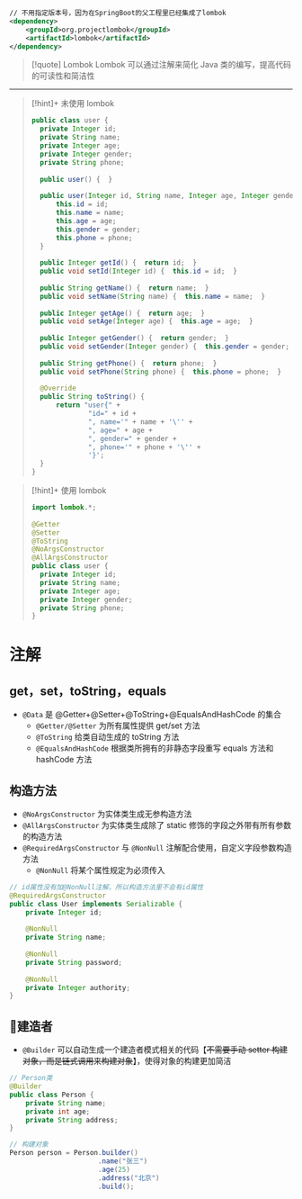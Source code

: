 ```xml  
// 不用指定版本号，因为在SpringBoot的父工程里已经集成了lombok
<dependency>  
    <groupId>org.projectlombok</groupId>  
    <artifactId>lombok</artifactId>   
</dependency>           
```

>[!quote] Lombok
>Lombok 可以通过注解来简化 Java 类的编写，提高代码的可读性和简洁性

---

>[!hint]+ 未使用 lombok
> ```java
> public class user {  
> 	private Integer id;  
> 	private String name;  
> 	private Integer age;  
> 	private Integer gender;  
> 	private String phone;  
>   
> 	public user() {  }  
>   
> 	public user(Integer id, String name, Integer age, Integer gender, String phone) {  
> 		this.id = id;  
> 		this.name = name;  
> 		this.age = age;  
> 		this.gender = gender;  
> 		this.phone = phone;  
> 	}  
>   
> 	public Integer getId() {  return id;  }  
> 	public void setId(Integer id) {  this.id = id;  }  
>   
> 	public String getName() {  return name;  }  
> 	public void setName(String name) {  this.name = name;  }  
>   
> 	public Integer getAge() {  return age;  }  
> 	public void setAge(Integer age) {  this.age = age;  }  
>   
> 	public Integer getGender() {  return gender;  }  
> 	public void setGender(Integer gender) {  this.gender = gender;  }  
>   
> 	public String getPhone() {  return phone;  }  
> 	public void setPhone(String phone) {  this.phone = phone;  }  
>   
> 	@Override  
> 	public String toString() {  
> 		return "user{" +  
> 				"id=" + id +  
> 				", name='" + name + '\'' +  
> 				", age=" + age +  
> 				", gender=" + gender +  
> 				", phone='" + phone + '\'' +  
> 				'}';  
> 	}  
> }
> ```

>[!hint]+ 使用 lombok
> ```java
> import lombok.*;  
>   
> @Getter  
> @Setter  
> @ToString  
> @NoArgsConstructor  
> @AllArgsConstructor  
> public class user {  
> 	private Integer id;  
> 	private String name;  
> 	private Integer age;  
> 	private Integer gender;  
> 	private String phone;  
> }
> ```

# 注解
## get，set，toString，equals
- `@Data`  是 @Getter+@Setter+@ToString+@EqualsAndHashCode 的集合
	- `@Getter/@Setter`  为所有属性提供 get/set 方法
	- `@ToString`  给类自动生成的 toString 方法
	- `@EqualsAndHashCode`  根据类所拥有的非静态字段重写 equals 方法和 hashCode 方法

## 构造方法
- `@NoArgsConstructor`  为实体类生成无参构造方法
- `@AllArgsConstructor`  为实体类生成除了 static 修饰的字段之外带有所有参数的构造方法
- `@RequiredArgsConstructor` 与 `@NonNull` 注解配合使用，自定义字段参数构造方法
	- `@NonNull` 将某个属性规定为必须传入

```java
// id属性没有加@NonNull注解，所以构造方法里不会有id属性
@RequiredArgsConstructor  
public class User implements Serializable {  
    private Integer id;  
  
    @NonNull  
    private String name;  
  
    @NonNull  
    private String password;  
  
    @NonNull  
    private Integer authority;  
}
```

## 💛建造者
- `@Builder` 可以自动生成一个建造者模式相关的代码【~~不需要手动 setter 构建对象，而是链式调用来构建对象~~】，使得对象的构建更加简洁

```java
// Person类
@Builder
public class Person {
    private String name;
    private int age;
    private String address;
}

// 构建对象
Person person = Person.builder()
                      .name("张三")
                      .age(25)
                      .address("北京")
                      .build();
```











